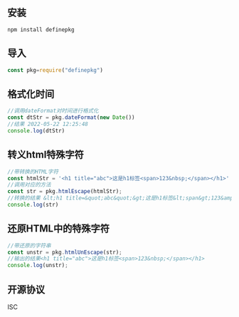 ## 安装
```
npm install definepkg
```

## 导入
```js
const pkg=require("definepkg")
```

## 格式化时间
```js
//调用dateFormat对时间进行格式化
const dtStr = pkg.dateFormat(new Date())
//结果 2022-05-22 12:25:48
console.log(dtStr)

```

## 转义html特殊字符
```js
//带转换的HTML字符
const htmlStr = '<h1 title="abc">这是h1标签<span>123&nbsp;</span></h1>'
//调用对应的方法
const str = pkg.htmlEscape(htmlStr);
//转换的结果 &lt;h1 title=&quot;abc&quot;&gt;这是h1标签&lt;span&gt;123&amp;nbsp;&lt;/span&gt;&lt;/h1&gt;
console.log(str)

```

## 还原HTML中的特殊字符
```js
//带还原的字符串
const unstr = pkg.htmlUnEscape(str);
//输出的结果<h1 title="abc">这是h1标签<span>123&nbsp;</span></h1>
console.log(unstr);
```

## 开源协议
ISC
